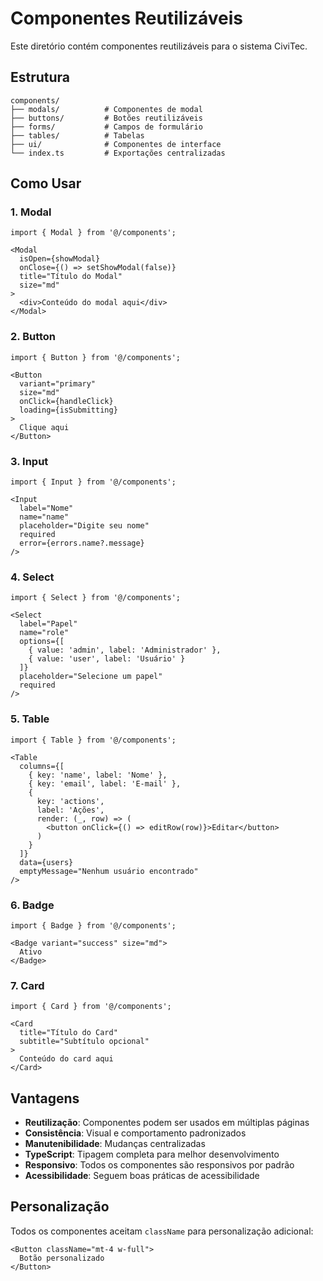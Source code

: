 # Componentes Reutilizáveis

Este diretório contém componentes reutilizáveis para o sistema CiviTec.

## Estrutura

```
components/
├── modals/          # Componentes de modal
├── buttons/         # Botões reutilizáveis
├── forms/           # Campos de formulário
├── tables/          # Tabelas
├── ui/              # Componentes de interface
└── index.ts         # Exportações centralizadas
```

## Como Usar

### 1. Modal

```tsx
import { Modal } from '@/components';

<Modal
  isOpen={showModal}
  onClose={() => setShowModal(false)}
  title="Título do Modal"
  size="md"
>
  <div>Conteúdo do modal aqui</div>
</Modal>
```

### 2. Button

```tsx
import { Button } from '@/components';

<Button
  variant="primary"
  size="md"
  onClick={handleClick}
  loading={isSubmitting}
>
  Clique aqui
</Button>
```

### 3. Input

```tsx
import { Input } from '@/components';

<Input
  label="Nome"
  name="name"
  placeholder="Digite seu nome"
  required
  error={errors.name?.message}
/>
```

### 4. Select

```tsx
import { Select } from '@/components';

<Select
  label="Papel"
  name="role"
  options={[
    { value: 'admin', label: 'Administrador' },
    { value: 'user', label: 'Usuário' }
  ]}
  placeholder="Selecione um papel"
  required
/>
```

### 5. Table

```tsx
import { Table } from '@/components';

<Table
  columns={[
    { key: 'name', label: 'Nome' },
    { key: 'email', label: 'E-mail' },
    {
      key: 'actions',
      label: 'Ações',
      render: (_, row) => (
        <button onClick={() => editRow(row)}>Editar</button>
      )
    }
  ]}
  data={users}
  emptyMessage="Nenhum usuário encontrado"
/>
```

### 6. Badge

```tsx
import { Badge } from '@/components';

<Badge variant="success" size="md">
  Ativo
</Badge>
```

### 7. Card

```tsx
import { Card } from '@/components';

<Card
  title="Título do Card"
  subtitle="Subtítulo opcional"
>
  Conteúdo do card aqui
</Card>
```

## Vantagens

- **Reutilização**: Componentes podem ser usados em múltiplas páginas
- **Consistência**: Visual e comportamento padronizados
- **Manutenibilidade**: Mudanças centralizadas
- **TypeScript**: Tipagem completa para melhor desenvolvimento
- **Responsivo**: Todos os componentes são responsivos por padrão
- **Acessibilidade**: Seguem boas práticas de acessibilidade

## Personalização

Todos os componentes aceitam `className` para personalização adicional:

```tsx
<Button className="mt-4 w-full">
  Botão personalizado
</Button>
```



